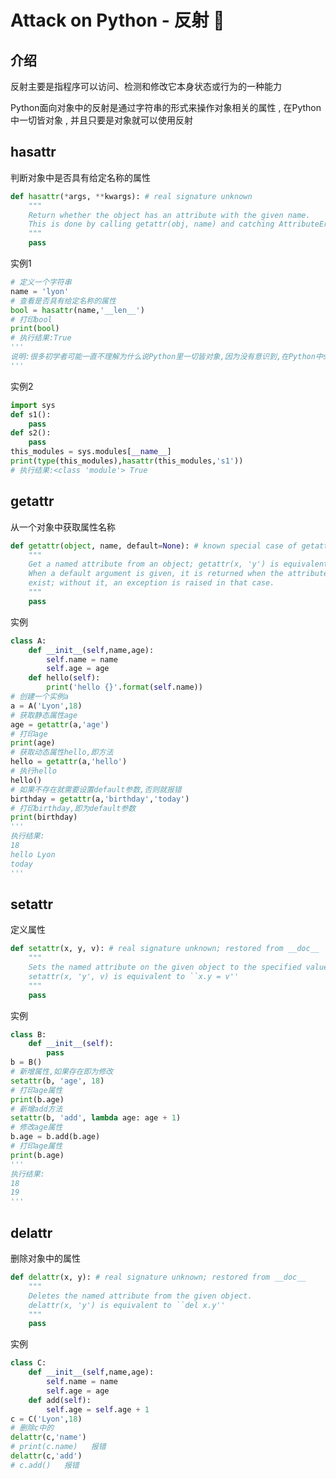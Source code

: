 #  Attack on Python - 反射 🐍








<extoc></extoc>

## 介绍

反射主要是指程序可以访问、检测和修改它本身状态或行为的一种能力 

Python面向对象中的反射是通过字符串的形式来操作对象相关的属性 , 在Python中一切皆对象 , 并且只要是对象就可以使用反射

## hasattr

判断对象中是否具有给定名称的属性

```python
def hasattr(*args, **kwargs): # real signature unknown
    """
    Return whether the object has an attribute with the given name.  
    This is done by calling getattr(obj, name) and catching AttributeError.
    """
    pass
```

实例1

```python
# 定义一个字符串
name = 'lyon'
# 查看是否具有给定名称的属性
bool = hasattr(name,'__len__')
# 打印bool
print(bool)
# 执行结果:True
'''
说明:很多初学者可能一直不理解为什么说Python里一切皆对象,因为没有意识到,在Python中str、list、int ...等这些数据类型,其实就是用class写出来的一个模型,那么既然是类就会有属性这一说,就可以利用反射来操作对象了
'''
```

实例2

```python
import sys
def s1():
    pass
def s2():
    pass
this_modules = sys.modules[__name__]
print(type(this_modules),hasattr(this_modules,'s1'))
# 执行结果:<class 'module'> True
```

## getattr

从一个对象中获取属性名称

```python
def getattr(object, name, default=None): # known special case of getattr
    """
    Get a named attribute from an object; getattr(x, 'y') is equivalent to x.y.
    When a default argument is given, it is returned when the attribute doesn't
    exist; without it, an exception is raised in that case.
    """
    pass
```

实例

```python
class A:
    def __init__(self,name,age):
        self.name = name
        self.age = age
    def hello(self):
        print('hello {}'.format(self.name))
# 创建一个实例a        
a = A('Lyon',18)
# 获取静态属性age
age = getattr(a,'age')
# 打印age
print(age)
# 获取动态属性hello,即方法
hello = getattr(a,'hello')
# 执行hello
hello()
# 如果不存在就需要设置default参数,否则就报错
birthday = getattr(a,'birthday','today')
# 打印birthday,即为default参数
print(birthday)
'''
执行结果:
18
hello Lyon
today
'''
```

## setattr

定义属性

```python
def setattr(x, y, v): # real signature unknown; restored from __doc__
    """
    Sets the named attribute on the given object to the specified value.   
    setattr(x, 'y', v) is equivalent to ``x.y = v''
    """
    pass
```

实例

```python
class B:
    def __init__(self):
		pass
b = B()
# 新增属性,如果存在即为修改
setattr(b, 'age', 18)
# 打印age属性
print(b.age)
# 新增add方法
setattr(b, 'add', lambda age: age + 1)
# 修改age属性
b.age = b.add(b.age)
# 打印age属性
print(b.age)
'''
执行结果:
18
19
'''
```

## delattr

删除对象中的属性

```python
def delattr(x, y): # real signature unknown; restored from __doc__
    """
    Deletes the named attribute from the given object.
    delattr(x, 'y') is equivalent to ``del x.y''
    """
    pass
```

实例

```python
class C:
    def __init__(self,name,age):
		self.name = name
        self.age = age
    def add(self):
        self.age = self.age + 1
c = C('Lyon',18)
# 删除c中的
delattr(c,'name')
# print(c.name)   报错
delattr(c,'add')
# c.add()   报错
```